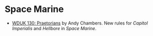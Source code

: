 # Space Marine

* [WDUK 130: Praetorians](/WDUK/WDUK190.md#praetorians--andy-chambers) by Andy Chambers.  New rules for *Capitol Imperialis* and *Hellbore* in *Space Marine*.